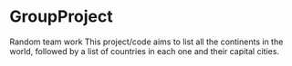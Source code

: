 # GroupProject
Random team work
This project/code aims to list all the continents in the world, followed by a list of countries in each one and their capital cities.
